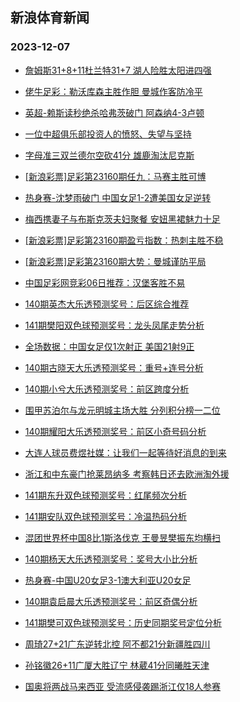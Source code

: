 ## 新浪体育新闻 
### 2023-12-07

+ [詹姆斯31+8+11杜兰特31+7 湖人险胜太阳进四强](https://sports.sina.com.cn/basketball/nba/2023-12-06/doc-imzxaefu5859561.shtml)

+ [佬牛足彩：勒沃库森主胜作胆  曼城作客防冷平](https://sports.sina.com.cn/l/2023-12-06/doc-imzwztsf9554520.shtml)

+ [英超-赖斯读秒绝杀哈弗茨破门 阿森纳4-3卢顿](https://sports.sina.com.cn/g/pl/2023-12-06/doc-imzwzpki9658321.shtml)

+ [一位中超俱乐部投资人的愤怒、失望与坚持](https://sports.sina.com.cn/china/2023-12-06/doc-imzwztse2790690.shtml)

+ [字母准三双兰德尔空砍41分 雄鹿淘汰尼克斯](https://sports.sina.com.cn/basketball/nba/2023-12-06/doc-imzwzxya2689487.shtml)

+ [[新浪彩票]足彩第23160期任九：马赛主胜可博](https://sports.sina.com.cn/l/2023-12-06/doc-imzwzpkf0710378.shtml)

+ [热身赛-沈梦雨破门 中国女足1-2遭美国女足逆转](https://sports.sina.com.cn/china/womenfootballs/2023-12-06/doc-imzwzxyc9466534.shtml)

+ [梅西携妻子与布斯克茨夫妇聚餐 安妞黑裙魅力十足](https://sports.sina.com.cn/global/others/2023-12-06/doc-imzwztry6070153.shtml)

+ [[新浪彩票]足彩第23160期盈亏指数：热刺主胜不稳](https://sports.sina.com.cn/l/2023-12-06/doc-imzwzpkh2881927.shtml)

+ [[新浪彩票]足彩第23160期大势：曼城谨防平局](https://sports.sina.com.cn/l/2023-12-06/doc-imzwzpkf0710212.shtml)

+ [中国足彩网竞彩06日推荐：汉堡客胜不易](https://sports.sina.com.cn/l/2023-12-06/doc-imzwztse2804152.shtml)

+ [140期英杰大乐透预测奖号：后区综合推荐](https://sports.sina.com.cn/l/2023-12-06/doc-imzwzxya2693088.shtml)

+ [141期樊阳双色球预测奖号：龙头凤尾走势分析](https://sports.sina.com.cn/l/2023-12-06/doc-imzwzxxz0523655.shtml)

+ [全场数据：中国女足仅1次射正 美国21射9正](https://sports.sina.com.cn/china/womenfootballs/2023-12-06/doc-imzwzxxz0514697.shtml)

+ [140期古晓天大乐透预测奖号：重号+连号分析](https://sports.sina.com.cn/l/2023-12-06/doc-imzwzxya2694091.shtml)

+ [140期小兮大乐透预测奖号：前区跨度分析](https://sports.sina.com.cn/l/2023-12-06/doc-imzwzxya2692453.shtml)

+ [围甲苏泊尔与龙元明城主场大胜 分列积分榜一二位](https://sports.sina.com.cn/go/2023-12-06/doc-imzxavcs2340650.shtml)

+ [140期耀阳大乐透预测奖号：前区小奇号码分析](https://sports.sina.com.cn/l/2023-12-06/doc-imzwzxxz0510976.shtml)

+ [大连人球员费煜社媒：让我们一起等待好消息的到来](https://sports.sina.com.cn/china/j/2023-12-06/doc-imzxavcs2319676.shtml)

+ [浙江和中东豪门抢莱昂纳多 考察韩日还去欧洲淘外援](https://sports.sina.com.cn/china/2023-12-06/doc-imzwztse2792238.shtml)

+ [141期东升双色球预测奖号：红尾频次分析](https://sports.sina.com.cn/l/2023-12-06/doc-imzwzxya2710409.shtml)

+ [141期安队双色球预测奖号：冷温热码分析](https://sports.sina.com.cn/l/2023-12-06/doc-imzwzxxw5969709.shtml)

+ [混团世界杯中国8比1斯洛伐克 王曼昱樊振东均横扫](https://sports.sina.com.cn/others/pingpang/2023-12-06/doc-imzxavcr0142187.shtml)

+ [140期杨天大乐透预测奖号：奖号大小比分析](https://sports.sina.com.cn/l/2023-12-06/doc-imzwzxxw5954677.shtml)

+ [热身赛-中国U20女足3-1澳大利亚U20女足](https://sports.sina.com.cn/china/chinaw/2023-12-06/doc-imzxaqvt0228726.shtml)

+ [140期袁启晨大乐透预测奖号：前区奇偶分析](https://sports.sina.com.cn/l/2023-12-06/doc-imzwzxya2692954.shtml)

+ [141期樊可双色球预测奖号：历史同期奖号定位分析](https://sports.sina.com.cn/l/2023-12-06/doc-imzwzxxw5969963.shtml)

+ [周琦27+21广东逆转北控 阿不都21分新疆胜四川](https://sports.sina.com.cn/basketball/cba/2023-12-06/doc-imzxavct9125266.shtml)

+ [孙铭徽26+11广厦大胜辽宁 林葳41分同曦胜天津](https://sports.sina.com.cn/basketball/cba/2023-12-06/doc-imzxavcr0151611.shtml)

+ [国奥将两战马来西亚 受流感侵袭踢浙江仅18人参赛](https://sports.sina.com.cn/china/2023-12-06/doc-imzwztry6058059.shtml)

